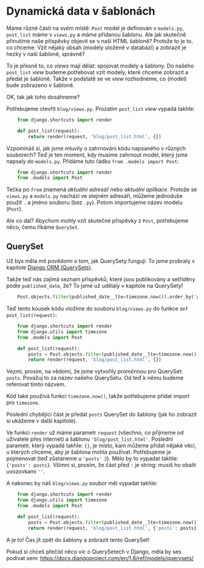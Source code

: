 # Dynamická data v šablonách

Máme různé části na svém místě: `Post` model je definován v `models.py`, `post_list` máme v `views.py` a máme přidanou šablonu. Ale jak skutečně přinutíme naše příspěvky objevit se v naší HTML šabloně? Protože to je to, co chceme: Vzít nějaký obsah (modely uložené v databázi) a zobrazit je hezky v naší šabloně, správně?

To je přesně to, co *views* mají dělat: spojovat modely a šablony. Do našeho `post_list` *view* budeme potřebovat vzít modely, které chceme zobrazit a předat je šabloně. Takže v podstatě se ve *view* rozhodneme, co (model) bude zobrazeno v šabloně.

OK, tak jak toho dosáhneme?

Potřebujeme otevřít `blog/views.py`. Prozatím `post_list` *view* vypadá takhle:

```python
    from django.shortcuts import render

    def post_list(request):
        return render(request, 'blog/post_list.html', {})
```  

Vzpomínáš si, jak jsme mluvily o zahrnování kódu napsaného v různých souborech? Teď je ten moment, kdy musíme zahrnout model, který jsme napsaly do `models.py`. Přidáme tuto řádku `from .models import Post`:

```python
    from django.shortcuts import render
    from .models import Post
```  

Tečka po `from` znamená *aktuální adresář* nebo *aktuální aplikace*. Protože se `views.py` a `models.py` nachází ve stejném adresáři, můžeme jednoduše použít `.` a jméno souboru (bez `.py`). Potom importujeme název modelu (`Post`).

Ale co dál? Abychom mohly vzít skutečné příspěvky z `Post`, potřebujeme něco, čemu říkáme `QuerySet`.

## QuerySet

Už bys měla mít povědomí o tom, jak QuerySety fungují. To jsme probraly v kapitole [Django ORM (QuerySets)][1].

 [1]: ../django_orm/README.md

Takže teď nás zajímá seznam příspěvků, které jsou publikovány a setříděny podle `published_date`, že? To jsme už udělaly v kapitole na QuerySety!

```python
    Post.objects.filter(published_date__lte=timezone.now()).order_by('published_date')
```    

Teď tento kousek kódu vložíme do souboru `blog/views.py` do funkce `def post_list(request)`:

```python
    from django.shortcuts import render
    from django.utils import timezone
    from .models import Post

    def post_list(request):
        posts = Post.objects.filter(published_date__lte=timezone.now()).order_by('published_date')
        return render(request, 'blog/post_list.html', {})
```  

Vezmi, prosím, na vědomí, že jsme vytvořily *proměnnou* pro QuerySet: `posts`. Považuj to za název našeho QuerySetu. Od teď k němu budeme referovat tímto názvem.

Kód také používá funkci `timezone.now()`, takže potřebujeme přidat import pro `timezone`.

Poslední chybějící část je předat `posts` QuerySet do šablony (jak ho zobrazit si ukážeme v další kapitole).

Ve funkci `render` už máme parametr `request` (všechno, co přijmeme od uživatele přes internet) a šablonu `'blog/post_list.html'`. Poslední parametr, který vypadá takhle: `{}`, je místo, kam můžeme přidat nějaké věci, u kterých chceme, aby je šablona mohla používat. Potřebujeme je pojmenovat (teď zůstaneme u `'posts'` :)). Mělo by to vypadat takhle: `{'posts': posts}`. Všimni si, prosím, že část před `:` je string: musíš ho obalit uvozovkami `''`.

A nakonec by náš `blog/views.py` soubor měl vypadat takhle:

```python
    from django.shortcuts import render
    from django.utils import timezone
    from .models import Post

    def post_list(request):
        posts = Post.objects.filter(published_date__lte=timezone.now()).order_by('published_date')
        return render(request, 'blog/post_list.html', {'posts': posts})
```  

A je to! Čas jít zpět do šablony a zobrazit tento QuerySet!

Pokud si chceš přečíst něco víc o QuerySetech v Django, měla by ses podívat sem: https://docs.djangoproject.com/en/1.8/ref/models/querysets/
